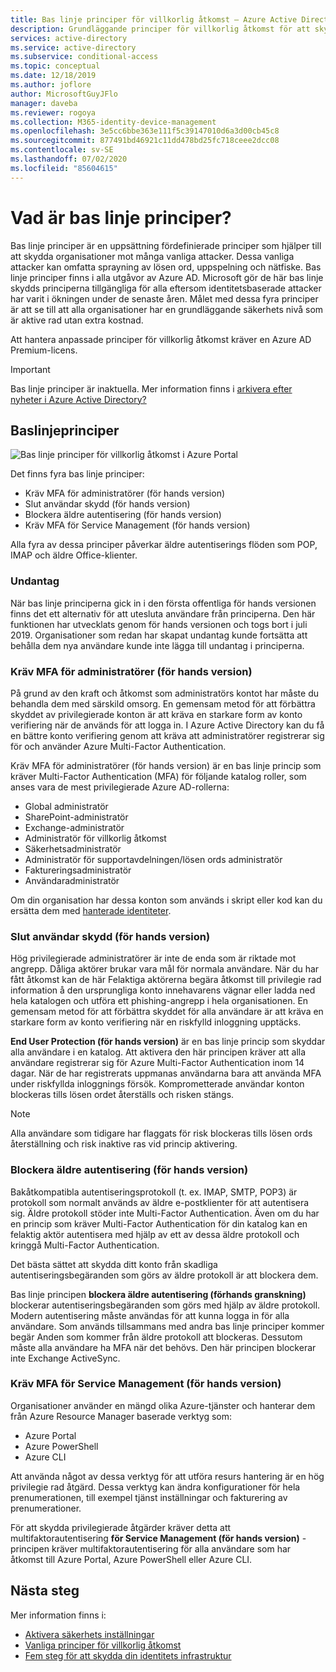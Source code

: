 ```yaml
---
title: Bas linje principer för villkorlig åtkomst – Azure Active Directory
description: Grundläggande principer för villkorlig åtkomst för att skydda organisationer från vanliga attacker
services: active-directory
ms.service: active-directory
ms.subservice: conditional-access
ms.topic: conceptual
ms.date: 12/18/2019
ms.author: joflore
author: MicrosoftGuyJFlo
manager: daveba
ms.reviewer: rogoya
ms.collection: M365-identity-device-management
ms.openlocfilehash: 3e5cc6bbe363e111f5c39147010d6a3d00cb45c8
ms.sourcegitcommit: 877491bd46921c11dd478bd25fc718ceee2dcc08
ms.contentlocale: sv-SE
ms.lasthandoff: 07/02/2020
ms.locfileid: "85604615"
---
```

# <a name="what-are-baseline-policies"></a>Vad är bas linje principer?

Bas linje principer är en uppsättning fördefinierade principer som hjälper till att skydda organisationer mot många vanliga attacker. Dessa vanliga attacker kan omfatta sprayning av lösen ord, uppspelning och nätfiske. Bas linje principer finns i alla utgåvor av Azure AD. Microsoft gör de här bas linje skydds principerna tillgängliga för alla eftersom identitetsbaserade attacker har varit i ökningen under de senaste åren. Målet med dessa fyra principer är att se till att alla organisationer har en grundläggande säkerhets nivå som är aktive rad utan extra kostnad.

Att hantera anpassade principer för villkorlig åtkomst kräver en Azure AD Premium-licens.

> [!IMPORTANT]
> Bas linje principer är inaktuella. Mer information finns i [arkivera efter nyheter i Azure Active Directory?](../fundamentals/whats-new-archive.md#replacement-of-baseline-policies-with-security-defaults)

## <a name="baseline-policies"></a>Baslinjeprinciper

![Bas linje principer för villkorlig åtkomst i Azure Portal](./media/concept-baseline-protection/conditional-access-baseline-policies.png)

Det finns fyra bas linje principer:

* Kräv MFA för administratörer (för hands version)
* Slut användar skydd (för hands version)
* Blockera äldre autentisering (för hands version)
* Kräv MFA för Service Management (för hands version)

Alla fyra av dessa principer påverkar äldre autentiserings flöden som POP, IMAP och äldre Office-klienter.

### <a name="exclusions"></a>Undantag

När bas linje principerna gick in i den första offentliga för hands versionen finns det ett alternativ för att utesluta användare från principerna. Den här funktionen har utvecklats genom för hands versionen och togs bort i juli 2019. Organisationer som redan har skapat undantag kunde fortsätta att behålla dem nya användare kunde inte lägga till undantag i principerna.

### <a name="require-mfa-for-admins-preview"></a>Kräv MFA för administratörer (för hands version)

På grund av den kraft och åtkomst som administratörs kontot har måste du behandla dem med särskild omsorg. En gemensam metod för att förbättra skyddet av privilegierade konton är att kräva en starkare form av konto verifiering när de används för att logga in. I Azure Active Directory kan du få en bättre konto verifiering genom att kräva att administratörer registrerar sig för och använder Azure Multi-Factor Authentication.

Kräv MFA för administratörer (för hands version) är en bas linje princip som kräver Multi-Factor Authentication (MFA) för följande katalog roller, som anses vara de mest privilegierade Azure AD-rollerna:

* Global administratör
* SharePoint-administratör
* Exchange-administratör
* Administratör för villkorlig åtkomst
* Säkerhetsadministratör
* Administratör för supportavdelningen/lösen ords administratör
* Faktureringsadministratör
* Användaradministratör

Om din organisation har dessa konton som används i skript eller kod kan du ersätta dem med [hanterade identiteter](../managed-identities-azure-resources/overview.md).

### <a name="end-user-protection-preview"></a>Slut användar skydd (för hands version)

Hög privilegierade administratörer är inte de enda som är riktade mot angrepp. Dåliga aktörer brukar vara mål för normala användare. När du har fått åtkomst kan de här Felaktiga aktörerna begära åtkomst till privilegie rad information å den ursprungliga konto innehavarens vägnar eller ladda ned hela katalogen och utföra ett phishing-angrepp i hela organisationen. En gemensam metod för att förbättra skyddet för alla användare är att kräva en starkare form av konto verifiering när en riskfylld inloggning upptäcks.

**End User Protection (för hands version)** är en bas linje princip som skyddar alla användare i en katalog. Att aktivera den här principen kräver att alla användare registrerar sig för Azure Multi-Factor Authentication inom 14 dagar. När de har registrerats uppmanas användarna bara att använda MFA under riskfyllda inloggnings försök. Komprometterade användar konton blockeras tills lösen ordet återställs och risken stängs. 

> [!NOTE]
> Alla användare som tidigare har flaggats för risk blockeras tills lösen ords återställning och risk inaktive ras vid princip aktivering.

### <a name="block-legacy-authentication-preview"></a>Blockera äldre autentisering (för hands version)

Bakåtkompatibla autentiseringsprotokoll (t. ex. IMAP, SMTP, POP3) är protokoll som normalt används av äldre e-postklienter för att autentisera sig. Äldre protokoll stöder inte Multi-Factor Authentication. Även om du har en princip som kräver Multi-Factor Authentication för din katalog kan en felaktig aktör autentisera med hjälp av ett av dessa äldre protokoll och kringgå Multi-Factor Authentication.

Det bästa sättet att skydda ditt konto från skadliga autentiseringsbegäranden som görs av äldre protokoll är att blockera dem.

Bas linje principen **blockera äldre autentisering (förhands granskning)** blockerar autentiseringsbegäranden som görs med hjälp av äldre protokoll. Modern autentisering måste användas för att kunna logga in för alla användare. Som används tillsammans med andra bas linje principer kommer begär Anden som kommer från äldre protokoll att blockeras. Dessutom måste alla användare ha MFA när det behövs. Den här principen blockerar inte Exchange ActiveSync.

### <a name="require-mfa-for-service-management-preview"></a>Kräv MFA för Service Management (för hands version)

Organisationer använder en mängd olika Azure-tjänster och hanterar dem från Azure Resource Manager baserade verktyg som:

* Azure Portal
* Azure PowerShell
* Azure CLI

Att använda något av dessa verktyg för att utföra resurs hantering är en hög privilegie rad åtgärd. Dessa verktyg kan ändra konfigurationer för hela prenumerationen, till exempel tjänst inställningar och fakturering av prenumerationer.

För att skydda privilegierade åtgärder kräver detta att multifaktorautentisering **för Service Management (för hands version)** -principen kräver multifaktorautentisering för alla användare som har åtkomst till Azure Portal, Azure PowerShell eller Azure CLI.

## <a name="next-steps"></a>Nästa steg

Mer information finns i:

* [Aktivera säkerhets inställningar](../fundamentals/concept-fundamentals-security-defaults.md)
* [Vanliga principer för villkorlig åtkomst](concept-conditional-access-policy-common.md)
* [Fem steg för att skydda din identitets infrastruktur](../../security/fundamentals/steps-secure-identity.md)
